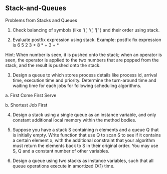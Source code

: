 ## Stack-and-Queues
Problems from Stacks and Queues 


1. Check balancing of symbols (like ‘{‘, ‘(‘, ‘[‘ ) and their order using stack.

2. Evaluate postfix expression using stack. Example: postfix fix expression is 6 5 2 3 + 8 * + 3 + *

Hint: When number is seen, it is pushed onto the stack; when an operator is seen, the operator is applied to the two numbers that are popped from the stack, and the result is pushed onto the stack.

3. Design a queue to which stores process details like process id, arrival time, execution time and priority. Determine the turn-around time and waiting time for each jobs for following scheduling algorithms.

a. First Come First Serve

b. Shortest Job First

4. Design a stack using a single queue as an instance variable, and only constant additional local memory within the method bodies.

5. Suppose you have a stack S containing n elements and a queue Q that is initially empty. Write function that use Q to scan S to see if it contains a certain element x, with the additional constraint that your algorithm must return the elements back to S in their original order. You may use S, Q and a constant number of other variables.

6. Design a queue using two stacks as instance variables, such that all queue operations execute in amortized O(1) time.
